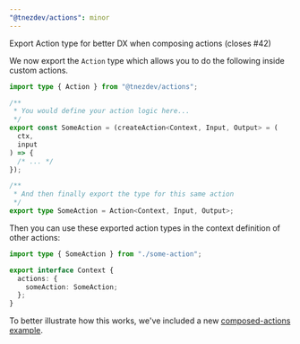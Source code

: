 ```yaml
---
"@tnezdev/actions": minor
---
```


Export Action type for better DX when composing actions (closes #42)

We now export the `Action` type which allows you to do the following inside custom actions.

```ts
import type { Action } from "@tnezdev/actions";

/**
 * You would define your action logic here...
 */
export const SomeAction = (createAction<Context, Input, Output> = (
  ctx,
  input
) => {
  /* ... */
});

/**
 * And then finally export the type for this same action
 */
export type SomeAction = Action<Context, Input, Output>;
```

Then you can use these exported action types in the context definition of other actions:

```ts
import type { SomeAction } from "./some-action";

export interface Context {
  actions: {
    someAction: SomeAction;
  };
}
```

To better illustrate how this works, we've included a new [composed-actions example](/examples/composed-actions/README.md).
